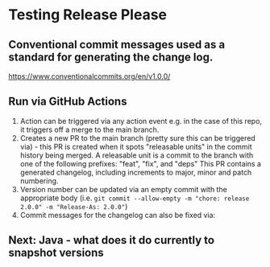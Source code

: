 # Testing Release Please

## Conventional commit messages used as a standard for generating the change log.
https://www.conventionalcommits.org/en/v1.0.0/

## Run via GitHub Actions
1. Action can be triggered via any action event e.g. in the case of this repo, it triggers off a merge to the main branch.
2. Creates a new PR to the main branch (pretty sure this can be triggered via) - this PR is created when it spots "releasable units" in the commit history being merged. 
A releasable unit is a commit to the branch with one of the following prefixes: "feat", "fix", and "deps"
This PR contains a generated changelog, including increments to major, minor and patch numbering.
3. Version number can be updated via an empty commit with the appropriate body (i.e. `git commit --allow-empty -m "chore: release 2.0.0" -m "Release-As: 2.0.0"`)
4. Commit messages for the changelog can also be fixed via: 

## Next: Java - what does it do currently to snapshot versions